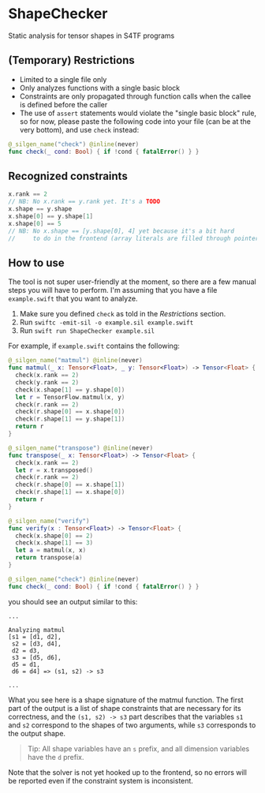 # ShapeChecker

Static analysis for tensor shapes in S4TF programs

## (Temporary) Restrictions

- Limited to a single file only
- Only analyzes functions with a single basic block
- Constraints are only propagated through function calls when the callee is defined before the caller
- The use of `assert` statements would violate the "single basic block" rule, so for now, please paste the following code into your file (can be at the very bottom), and use `check` instead:

```swift
@_silgen_name("check") @inline(never)
func check(_ cond: Bool) { if !cond { fatalError() } }
```

## Recognized constraints

```swift
x.rank == 2
// NB: No x.rank == y.rank yet. It's a TODO
x.shape == y.shape
x.shape[0] == y.shape[1]
x.shape[0] == 5
// NB: No x.shape == [y.shape[0], 4] yet because it's a bit hard
//     to do in the frontend (array literals are filled through pointers).
```

## How to use

The tool is not super user-friendly at the moment, so there are a few manual steps you will have to perform.
I'm assuming that you have a file `example.swift` that you want to analyze.

1. Make sure you defined `check` as told in the _Restrictions_ section.
2. Run `swiftc -emit-sil -o example.sil example.swift`
3. Run `swift run ShapeChecker example.sil`

For example, if `example.swift` contains the following:
```swift
@_silgen_name("matmul") @inline(never)
func matmul(_ x: Tensor<Float>, _ y: Tensor<Float>) -> Tensor<Float> {
  check(x.rank == 2)
  check(y.rank == 2)
  check(x.shape[1] == y.shape[0])
  let r = TensorFlow.matmul(x, y)
  check(r.rank == 2)
  check(r.shape[0] == x.shape[0])
  check(r.shape[1] == y.shape[1])
  return r
}

@_silgen_name("transpose") @inline(never)
func transpose(_ x: Tensor<Float>) -> Tensor<Float> {
  check(x.rank == 2)
  let r = x.transposed()
  check(r.rank == 2)
  check(r.shape[0] == x.shape[1])
  check(r.shape[1] == x.shape[0])
  return r
}

@_silgen_name("verify")
func verify(x : Tensor<Float>) -> Tensor<Float> {
  check(x.shape[0] == 2)
  check(x.shape[1] == 3)
  let a = matmul(x, x)
  return transpose(a)
}

@_silgen_name("check") @inline(never)
func check(_ cond: Bool) { if !cond { fatalError() } }
```

you should see an output similar to this:
```
...

Analyzing matmul
[s1 = [d1, d2],
 s2 = [d3, d4],
 d2 = d3,
 s3 = [d5, d6],
 d5 = d1,
 d6 = d4] => (s1, s2) -> s3

...
```

What you see here is a shape signature of the matmul function.
The first part of the output is a list of shape constraints that are necessary for its correctness, and the `(s1, s2) -> s3` part describes that the variables `s1` and `s2` correspond to the shapes of two arguments, while `s3` corresponds to the output shape.

> Tip: All shape variables have an `s` prefix, and all dimension variables have the `d` prefix.

Note that the solver is not yet hooked up to the frontend, so no errors will be reported even if the constraint system is inconsistent.
